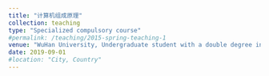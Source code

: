 ```yaml
---
title: "计算机组成原理"
collection: teaching
type: "Specialized compulsory course"
#permalink: /teaching/2015-spring-teaching-1
venue: "WuHan University, Undergraduate student with a double degree in Computer Science and Technology,Class of 2016"
date: 2019-09-01
#location: "City, Country"
---
```

